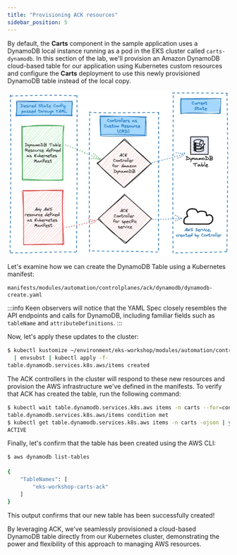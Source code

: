 ```yaml
---
title: "Provisioning ACK resources"
sidebar_position: 5
---
```


By default, the **Carts** component in the sample application uses a DynamoDB local instance running as a pod in the EKS cluster called `carts-dynamodb`. In this section of the lab, we'll provision an Amazon DynamoDB cloud-based table for our application using Kubernetes custom resources and configure the **Carts** deployment to use this newly provisioned DynamoDB table instead of the local copy.

![ACK reconciler concept](./assets/ack-desired-current-ddb.webp)

Let's examine how we can create the DynamoDB Table using a Kubernetes manifest:

```file
manifests/modules/automation/controlplanes/ack/dynamodb/dynamodb-create.yaml
```

:::info
Keen observers will notice that the YAML Spec closely resembles the API endpoints and calls for DynamoDB, including familiar fields such as `tableName` and `attributeDefinitions`.
:::

Now, let's apply these updates to the cluster:

```bash wait=10
$ kubectl kustomize ~/environment/eks-workshop/modules/automation/controlplanes/ack/dynamodb \
  | envsubst | kubectl apply -f-
table.dynamodb.services.k8s.aws/items created
```

The ACK controllers in the cluster will respond to these new resources and provision the AWS infrastructure we've defined in the manifests. To verify that ACK has created the table, run the following command:

```bash timeout=300
$ kubectl wait table.dynamodb.services.k8s.aws items -n carts --for=condition=ACK.ResourceSynced --timeout=15m
table.dynamodb.services.k8s.aws/items condition met
$ kubectl get table.dynamodb.services.k8s.aws items -n carts -ojson | yq '.status."tableStatus"'
ACTIVE
```

Finally, let's confirm that the table has been created using the AWS CLI:

```bash
$ aws dynamodb list-tables

{
    "TableNames": [
        "eks-workshop-carts-ack"
    ]
}
```

This output confirms that our new table has been successfully created!

By leveraging ACK, we've seamlessly provisioned a cloud-based DynamoDB table directly from our Kubernetes cluster, demonstrating the power and flexibility of this approach to managing AWS resources.
